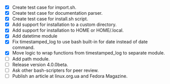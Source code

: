 * [x] Create test case for import.sh.
* [x] Create test case for documentation parser.
* [x] Create test case for install.sh script.
* [x] Add support for installation to a custom directory.
* [x] Add support for installation to HOME or HOME/.local.
* [x] Add datetime module
* [x] Fix timestamped_log to use bash built-in for date instead of date command.
* [x] Move logic to wrap functions from timestamped_log to separate module.
* [ ] Add path module.
* [ ] Release version 4.0.0beta.
* [ ] Ask other bash-scripters for peer review.
* [ ] Publish an article at linux.org.ua and Fedora Magazine.
